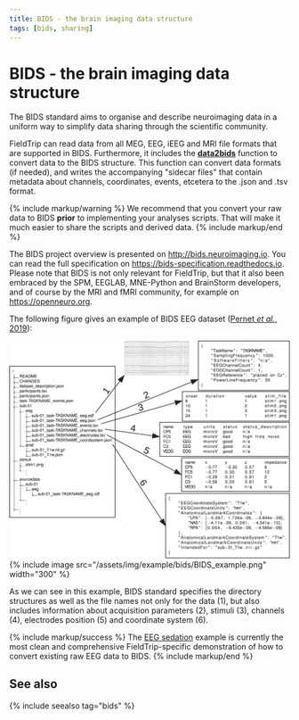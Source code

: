 ```yaml
---
title: BIDS - the brain imaging data structure
tags: [bids, sharing]
---
```


# BIDS - the brain imaging data structure

The BIDS standard aims to organise and describe neuroimaging data in a uniform way to simplify data sharing through the scientific community.

FieldTrip can read data from all MEG, EEG, iEEG and MRI file formats that are supported in BIDS. Furthermore, it includes the **[data2bids](https://github.com/fieldtrip/fieldtrip/blob/release/data2bids.m)** function to convert data to the BIDS structure. This function can convert data formats (if needed), and writes the accompanying "sidecar files" that contain metadata about channels, coordinates, events, etcetera to the .json and .tsv format.

{% include markup/warning %}
We recommend that you convert your raw data to BIDS **prior** to implementing your analyses scripts. That will make it much easier to share the scripts and derived data.
{% include markup/end %}

The BIDS project overview is presented on <http://bids.neuroimaging.io>. You can read the full specification on <https://bids-specification.readthedocs.io>. Please note that BIDS is not only relevant for FieldTrip, but that it also been embraced by the SPM, EEGLAB, MNE-Python and BrainStorm developers, and of course by the MRI and fMRI community, for example on <https://openneuro.org>.

The following figure gives an example of BIDS EEG dataset ([Pernet *et al.*, 2019](https://doi.org/10.1038/s41597-019-0104-8)):

![BIDS EEG dataset](/assets/img/example/bids/BIDS_example.png)
{% include image src="/assets/img/example/bids/BIDS_example.png" width="300" %}

As we can see in this example, BIDS standard specifies the directory structures as well as the file names not only for the data (1), but also includes information about acquisition parameters (2), stimuli (3), channels (4), electrodes position (5) and coordinate system (6).

{% include markup/success %}
The [EEG sedation](/workshop/madrid2019/bids_sedation) example is currently the most clean and comprehensive FieldTrip-specific demonstration of how to convert existing raw EEG data to BIDS.
{% include markup/end %}

## See also

{% include seealso tag="bids" %}
